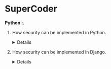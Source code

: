 # SuperCoder

**Python :**.
1. How security can be implemented in Python.
&emsp;<details>Careful when downloading the package. - PyPl - packages issues can be reported but package added to pypl does not undergo review. We can use https://snyk.io/advisor/ to check package security health.
  User python capacity for virtual environment.
  Set `Debug = False` in production. - Make sure to switch debugging to False in production to prevent leaking sensitive application information to attackers.
  Be careful with string formatting.
  (De)serialize very cautiously
  Do not use the system standard version of Python - problem with build python is its not latest version.
  
1. How security can be implemented in Django.
&emsp;<details>
  Use SSL - Deploy your site behind HTTPS.
  Changing URL - Change the default admin URL from /admin/ to something else
  Require stronger passwords
  Never run `DEBUG` in production - When DEBUG is set to True in your settings file, errors will display with full tracebacks that are likely to contain information you don't want end users to see. 
  
